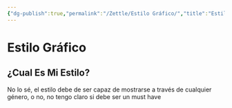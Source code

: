 ```yaml
---
{"dg-publish":true,"permalink":"/Zettle/Estilo Gráfico/","title":"Estilo Gráfico","tags":["ZeType/Idea",""],"created":"2023-04-25T13:43:48.019-05:00","updated":"2023-09-09T18:21:57.360-05:00"}
---
```



# Estilo Gráfico

## ¿Cual Es Mi Estilo?

No lo sé, el estilo debe de ser capaz de mostrarse a través de cualquier género, o no, no tengo claro si debe ser un must have
